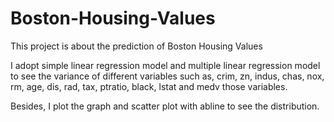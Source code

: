 # Boston-Housing-Values

This project is about the prediction of Boston Housing Values

I adopt simple linear regression model and multiple linear regression model to see the variance of different variables such as, crim, zn, indus, chas, nox, rm, age, dis, rad, tax, ptratio, black, lstat and medv those variables.

Besides, I plot the graph and scatter plot with abline to see the distribution.
